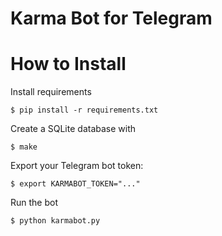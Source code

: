 # Karma Bot for Telegram

# How to Install

Install requirements

```console
$ pip install -r requirements.txt
```

Create a SQLite database with

```console
$ make
```

Export your Telegram bot token:

```console
$ export KARMABOT_TOKEN="..."
```

Run the bot

```console
$ python karmabot.py
```
